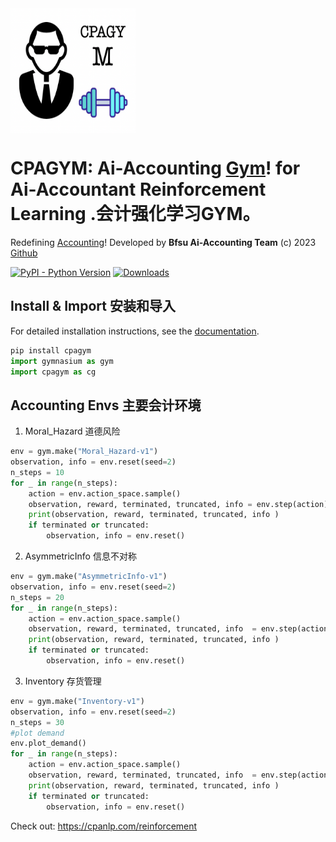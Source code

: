 
<a href="https://pypi.org/project/cpagym/">
<img src="https://raw.githubusercontent.com/accounting-intelligent-ai/cpagym/main/cpagym.png" width = "200" height = "200" alt="logo" align=center />
</a>

# CPAGYM: Ai-Accounting [Gym](https://gymnasium.farama.org/)! for Ai-Accountant Reinforcement Learning .会计强化学习GYM。

Redefining [Accounting](https://cpanlp.com/)!
Developed by **Bfsu Ai-Accounting Team** (c) 2023
[Github](https://github.com/accounting-intelligent-ai/cpagym)

[![PyPI - Python Version](https://img.shields.io/static/v1?label=pypi&message=v0.0.21&color=blue)](https://pypi.org/project/cpagym/)
[![Downloads](https://static.pepy.tech/badge/cpagym/week)](https://pepy.tech/project/cpagym)

## Install & Import 安装和导入
For detailed installation instructions, see the
[documentation](https://cpanlp.com/documentation).
```python
pip install cpagym
import gymnasium as gym
import cpagym as cg 
```

## Accounting Envs 主要会计环境
1. Moral_Hazard 道德风险
```python
env = gym.make("Moral_Hazard-v1")
observation, info = env.reset(seed=2)
n_steps = 10
for _ in range(n_steps):
    action = env.action_space.sample()
    observation, reward, terminated, truncated, info = env.step(action)
    print(observation, reward, terminated, truncated, info )
    if terminated or truncated:
        observation, info = env.reset()
```
2. AsymmetricInfo 信息不对称
```python
env = gym.make("AsymmetricInfo-v1")
observation, info = env.reset(seed=2)
n_steps = 20
for _ in range(n_steps):
    action = env.action_space.sample()
    observation, reward, terminated, truncated, info  = env.step(action)
    print(observation, reward, terminated, truncated, info )
    if terminated or truncated:
        observation, info = env.reset()
```
3. Inventory 存货管理
```python
env = gym.make("Inventory-v1")
observation, info = env.reset(seed=2)
n_steps = 30
#plot demand
env.plot_demand()        
for _ in range(n_steps):
    action = env.action_space.sample()
    observation, reward, terminated, truncated, info  = env.step(action)
    print(observation, reward, terminated, truncated, info )
    if terminated or truncated:
        observation, info = env.reset()
```
Check out: https://cpanlp.com/reinforcement